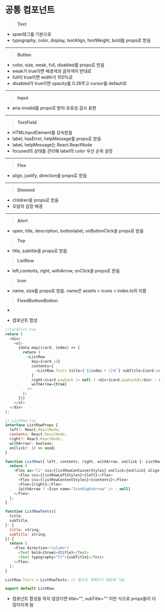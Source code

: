 # 공통 컴포넌트

> **Text**

- span태그를 기본으로
- typography, color, display, textAlign, fontWeight, bold를 props로 받음

---

> **Button**

- color, size, weak, full, disabled를 props로 받음
- weak가 true이면 배경색과 글자색이 반대로
- full이 true이면 width가 100%로
- disabled가 true이면 opacity를 0.26주고 cursor를 default로

---

> **Input**

- aria-invalid를 props로 받아 유효성 검사 표현

---

> **TextField**

- HTMLInputElement를 상속받음
- label, hasError, helpMessage를 props로 받음
- label, helpMessage는 React.ReactNode
- focused의 상태를 관리해 label의 color 우선 순위 설정

---

> **Flex**

- align, justify, direction을 props로 받음

---

> **Dimmed**

- children을 props로 받음
- 모달의 검정 배경

---

> **Alert**

- open, title, description, buttonlabel, onButtonClick을 props로 받음

> **Top**

- title, subtitle을 props로 받음

> **ListRow**

- left,contents, right, withArrow, onClick을 props로 받음

> **Icon**

- name, size를 props로 받음. name은 assets > icons > index.ts의 이름

> **FixedBottomButton**

-

- 컴포넌트 합성

```js
//Cardlist.tsx
return (
  <div>
    <ul>
      {data.map((card, index) => {
        return (
          <ListRow
            key={card.id}
            contents={
              <ListRow.Texts title={`${index + 1}위`} subTitle={card.name} />
            }
            right={card.payback != null ? <div>{card.payback}</div> : null}
            withArrow={true}
          />
        );
      })}
    </ul>
  </div>
);

// ListRow.tsx
interface ListRowProps {
  left?: React.ReactNode;
  contents: React.ReactNode;
  right?: React.ReactNode;
  withArrow?: boolean;
  onClick?: () => void;
}

function ListRow({ left, contents, right, withArrow, onClick }: ListRowProps) {
  return (
    <Flex as="li" css={listRowContainerStyles} onClick={onClick} align="center">
      <Flex css={listRowLeftStyles}>{left}</Flex>
      <Flex css={listRowContentStyles}>{contents}</Flex>
      <Flex>{right}</Flex>
      {withArrow ? <Icon name="IconRightArrow" /> : null}
    </Flex>
  );
}

function ListRowTexts({
  title,
  subTitle,
}: {
  title: string;
  subTitle: string;
}) {
  return (
    <Flex direction="column">
      <Text bold={true}>{title}</Text>
      <Text typography="t7">{subTitle}</Text>
    </Flex>
  );
}

ListRow.Texts = ListRowTexts; // 함수도 객체이기 때문에 가능

export default ListRow;
```

- 컴포넌트 합성을 하지 않았다면 title="", subTitle="" 이런 식으로 props들이 더 많아지게 됨
